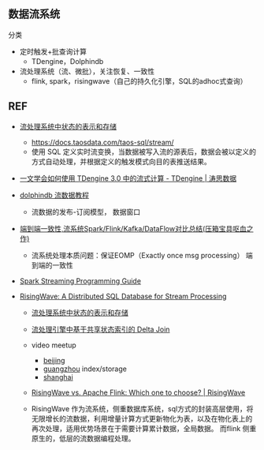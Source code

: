 ## 数据流系统


分类
- 定时触发+批查询计算
  - TDengine，Dolphindb
- 流处理系统（流、微批），关注恢复、一致性
  - flink, spark，risingwave（自己的持久化引擎，SQL的adhoc式查询）



## REF

- [流处理系统中状态的表示和存储](https://www.skyzh.dev/posts/articles/2022-01-15-store-of-streaming-states/)
  - https://docs.taosdata.com/taos-sql/stream/ 
  - 使用 SQL 定义实时流变换，当数据被写入流的源表后，数据会被以定义的方式自动处理，并根据定义的触发模式向目的表推送结果。

- [一文学会如何使用 TDengine 3.0 中的流式计算 - TDengine | 涛思数据](https://www.taosdata.com/engineering/14410.html)

- [dolphindb 流数据教程](https://github.com/dolphindb/Tutorials_CN/blob/master/streaming_tutorial.md)
  - 流数据的发布-订阅模型， 数据窗口

- [端到端一致性,流系统Spark/Flink/Kafka/DataFlow对比总结(压箱宝具呕血之作)](https://zhuanlan.zhihu.com/p/77677075)

  - 流系统处理本质问题：保证EOMP（Exactly once msg processing） 端到端的一致性

- [Spark Streaming Programming Guide](https://spark.apache.org/docs/latest/streaming-programming-guide.html)


- [RisingWave: A Distributed SQL Database for Stream Processing](https://github.com/risingwavelabs/risingwave)
  - [流处理系统中状态的表示和存储](https://www.skyzh.dev/posts/articles/2022-01-15-store-of-streaming-states/)
  - [流处理引擎中基于共享状态索引的 Delta Join](https://www.skyzh.dev/posts/articles/2022-05-29-shared-state-in-risingwave/)
  - video meetup
    - [beijing](https://www.bilibili.com/video/BV1KA411y7y9/?vd_source=cb89d4d1d62d7078c18f97207aed2c70)
    - [guangzhou](https://www.bilibili.com/video/BV1gg4y1G7bD/) index/storage
    - [shanghai](https://www.bilibili.com/video/BV1Vk4y1J78x)
  - [RisingWave vs. Apache Flink: Which one to choose? | RisingWave](https://www.risingwave.dev/docs/current/risingwave-flink-comparison/)

  - RisingWave 作为流系统，侧重数据库系统，sql方式的封装高层使用，将无限增长的流数据，利用增量计算方式更新物化为表，以及在物化表上的再次处理，适用优势场景在于需要计算累计数据，全局数据。 而flink 侧重原生的，低层的流数据编程处理。 
